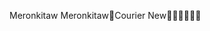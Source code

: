 
Meronkitaw                                           
 M e r o n k i t a w    C o u r i e r   N e w                                                       